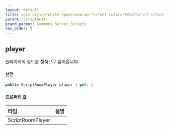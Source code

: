 ```yaml
---
layout: default
title: <div style="white-space:nowrap;"><font color="#2c84fa">❒ </font>player</div>
parent: ScriptUnit
grand_parent: Commons.Server.Scripts
nav_order: 0
---
```


<!-- 아래로 편집 -->

## player
플레이어의 정보를 형식으로 얻어옵니다.

#### 선언
```cs
public ScriptRoomPlayer player { get; }
```
#### 프로퍼티 값

|타입|설명|
|:-|:-|
|ScriptRoomPlayer|